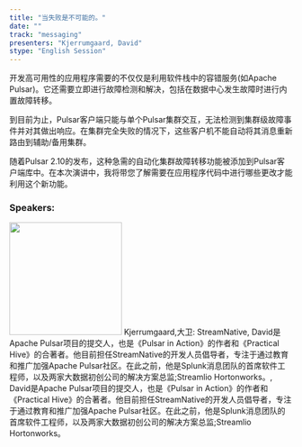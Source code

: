 ```yaml
---
title: "当失败是不可能的。"
date: "" 
track: "messaging"
presenters: "Kjerrumgaard, David"
stype: "English Session"
---
```

开发高可用性的应用程序需要的不仅仅是利用软件栈中的容错服务(如Apache Pulsar)。它还需要立即进行故障检测和解决，包括在数据中心发生故障时进行内置故障转移。

到目前为止，Pulsar客户端只能与单个Pulsar集群交互，无法检测到集群级故障事件并对其做出响应。在集群完全失败的情况下，这些客户机不能自动将其消息重新路由到辅助/备用集群。

随着Pulsar 2.10的发布，这种急需的自动化集群故障转移功能被添加到Pulsar客户端库中。在本次演讲中，我将带您了解需要在应用程序代码中进行哪些更改才能利用这个新功能。
 ### Speakers: 
 <img src="images/speaker/1019.png" width="200" />
 Kjerrumgaard,大卫: StreamNative, David是Apache Pulsar项目的提交人，也是《Pulsar in Action》的作者和《Practical Hive》的合著者。他目前担任StreamNative的开发人员倡导者，专注于通过教育和推广加强Apache Pulsar社区。在此之前，他是Splunk消息团队的首席软件工程师，以及两家大数据初创公司的解决方案总监;Streamlio Hortonworks。, David是Apache Pulsar项目的提交人，也是《Pulsar in Action》的作者和《Practical Hive》的合著者。他目前担任StreamNative的开发人员倡导者，专注于通过教育和推广加强Apache Pulsar社区。在此之前，他是Splunk消息团队的首席软件工程师，以及两家大数据初创公司的解决方案总监;Streamlio Hortonworks。
 